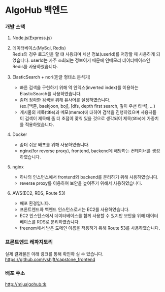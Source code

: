 # AlgoHub 백엔드

### 개발 스택
1. Node.js(Express.js)    

 
2. 데이터베이스(MySql, Redis)          
    Redis의 경우 로그인을 할 떄 사용되며 세션 정보(userId)를 저장할 때 사용하게 되었습니다. userId는 자주 조회되는 정보이기 때문에 인메모리 데이터베이스인 Redis를 사용하였습니다.   


3. ElasticSearch + nori(한글 형태소 분석기)
    * 빠른 검색을 구현하기 위해 역 인덱스(inverted index)를 이용하는 ElasticSearch를 사용하였습니다.     
    * 좀더 정확한 검색을 위해 유사어를 설정하였습니다.     
      (ex.[백준, baekjoon, boj], [dfs, depth first search, 깊이 우선 타색], ...)
    * 게시물의 제목(title)과 메모(memo)에 대하여 검색을 진행하였으며 사용자들이 검색이 제목에 좀 더 초점이 맞춰 있을 것으로 생각되어 제목(title)에 가중치를 적용하였습니다.   


4. Docker
   * 좀더 쉬운 배포를 위해 사용하였습니다.
   * nginx(for reverse proxy), frontend, backend에 해당하는 컨테이너를 생성하였습니다.
    

5. nginx
   * 하나의 인스턴스에서 frontend와 backend를 분리하기 위해 사용하였습니다.
   * reverse proxy를 이용하여 보안을 높여주기 위해서 사용하였습니다. 
    
    
6. AWS(EC2, RDS, Route 53)
   * 배포 환경입니다.
   * 프론트엔드와 백엔드 인스턴스로서는 EC2를 사용하였습니다.
   * EC2 인스턴스에서 데이터베이스를 함께 사용할 수 있지만 보안을 위해 데이터베이스를 RDS로 분리하였습니다.
   * freenom에서 받은 도메인 이름을 적용하기 위해 Route 53를 사용하였습니다.


    
### 프론트엔드 레파지토리    
실제 결과물은 아래 링크를 통해 확인하 실 수 있습니다.           
https://github.com/yshjft/capstone_frontend


### 배포 주소
http://mjualgohub.tk
